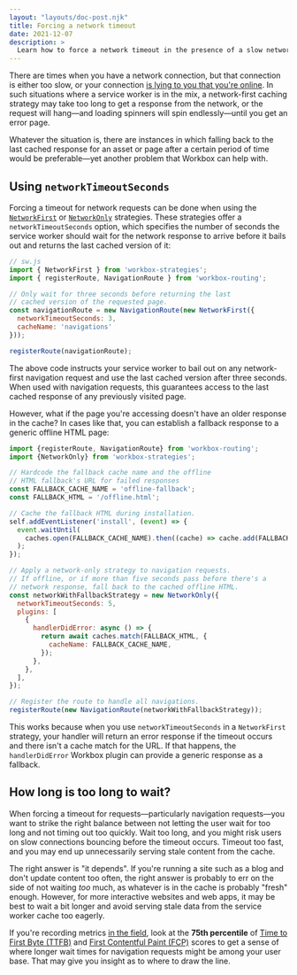 ```yaml
---
layout: "layouts/doc-post.njk"
title: Forcing a network timeout
date: 2021-12-07
description: >
  Learn how to force a network timeout in the presence of a slow network connection, and how to get the timing right.
---
```


There are times when you have a network connection, but that connection is either too slow, or your connection [is lying to you that you're online](https://developers.google.com/web/fundamentals/performance/poor-connectivity#lie-fi). In such situations where a service worker is in the mix, a network-first caching strategy may take too long to get a response from the network, or the request will hang&mdash;and loading spinners will spin endlessly&mdash;until you get an error page.

Whatever the situation is, there are instances in which falling back to the last cached response for an asset or page after a certain period of time would be preferable&mdash;yet another problem that Workbox can help with.

## Using `networkTimeoutSeconds`

Forcing a timeout for network requests can be done when using the [`NetworkFirst`](/docs/workbox/reference/workbox-strategies/#type-NetworkFirst) or [`NetworkOnly`](/docs/workbox/reference/workbox-strategies/#type-NetworkOnly) strategies. These strategies offer a `networkTimeoutSeconds` option, which specifies the number of seconds the service worker should wait for the network response to arrive before it bails out and returns the last cached version of it:

```js
// sw.js
import { NetworkFirst } from 'workbox-strategies';
import { registerRoute, NavigationRoute } from 'workbox-routing';

// Only wait for three seconds before returning the last
// cached version of the requested page.
const navigationRoute = new NavigationRoute(new NetworkFirst({
  networkTimeoutSeconds: 3,
  cacheName: 'navigations'
}));

registerRoute(navigationRoute);
```

The above code instructs your service worker to bail out on any network-first navigation request and use the last cached version after three seconds. When used with navigation requests, this guarantees access to the last cached response of any previously visited page.

However, what if the page you're accessing doesn't have an older response in the cache? In cases like that, you can establish a fallback response to a generic offline HTML page:

```js
import {registerRoute, NavigationRoute} from 'workbox-routing';
import {NetworkOnly} from 'workbox-strategies';

// Hardcode the fallback cache name and the offline
// HTML fallback's URL for failed responses
const FALLBACK_CACHE_NAME = 'offline-fallback';
const FALLBACK_HTML = '/offline.html';

// Cache the fallback HTML during installation.
self.addEventListener('install', (event) => {
  event.waitUntil(
    caches.open(FALLBACK_CACHE_NAME).then((cache) => cache.add(FALLBACK_HTML)),
  );
});

// Apply a network-only strategy to navigation requests.
// If offline, or if more than five seconds pass before there's a
// network response, fall back to the cached offline HTML.
const networkWithFallbackStrategy = new NetworkOnly({
  networkTimeoutSeconds: 5,
  plugins: [
    {
      handlerDidError: async () => {
        return await caches.match(FALLBACK_HTML, {
          cacheName: FALLBACK_CACHE_NAME,
        });
      },
    },
  ],
});

// Register the route to handle all navigations.
registerRoute(new NavigationRoute(networkWithFallbackStrategy));
```

This works because when you use `networkTimeoutSeconds` in a `NetworkFirst` strategy, your handler will return an error response if the timeout occurs and there isn't a cache match for the URL. If that happens, the `handlerDidError` Workbox plugin can provide a generic response as a fallback.

## How long is too long to wait?

When forcing a timeout for requests&mdash;particularly navigation requests&mdash;you want to strike the right balance between not letting the user wait for too long and not timing out too quickly. Wait too long, and you might risk users on slow connections bouncing before the timeout occurs. Timeout too fast, and you may end up unnecessarily serving stale content from the cache.

The right answer is "it depends". If you're running a site such as a blog and don't update content too often, the right answer is probably to err on the side of not waiting _too_ much, as whatever is in the cache is probably "fresh" enough. However, for more interactive websites and web apps, it may be best to wait a bit longer and avoid serving stale data from the service worker cache too eagerly.

If you're recording metrics [in the field](https://web.dev/how-to-measure-speed/#lab-data-vs-field-data), look at the **75th percentile** of [Time to First Byte (TTFB)](https://web.dev/ttfb/) and [First Contentful Paint (FCP)](https://web.dev/fcp/) scores to get a sense of where longer wait times for navigation requests might be among your user base. That may give you insight as to where to draw the line.
